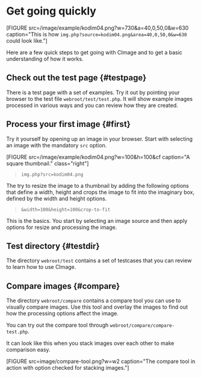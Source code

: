 Get going quickly
======================================

[FIGURE src=/image/example/kodim04.png?w=730&a=40,0,50,0&w=630 caption="This is how `img.php?source=kodim04.png&area=40,0,50,0&w=630` could look like."]

Here are a few quick steps to get going with CImage and to get a basic understanding of how it works.



Check out the test page {#testpage}
--------------------------------------

There is a test page with a set of examples. Try it out by pointing your browser to the test file `webroot/test/test.php`. It will show example images processed in various ways and you can review how they are created.



Process your first image {#first}
--------------------------------------

Try it yourself by opening up an image in your browser. Start with selecting an image with the mandatory `src` option.

[FIGURE src=/image/example/kodim04.png?w=100&h=100&cf caption="A square thumbnail." class="right"]

> `img.php?src=kodim04.png` 

The try to resize the image to a thumbnail by adding the following options that define a width, height and crops the image to fit into the imaginary box, defined by the width and height options. 

> `&width=100&height=100&crop-to-fit`

This is the basics. You start by selecting an image source and then apply options for resize and processing the image.



Test directory {#testdir}
--------------------------------------

The directory `webroot/test` contains a set of testcases that you can review to learn how to use CImage.



Compare images {#compare}
--------------------------------------

The directory `webroot/compare` contains a compare tool you can use to visually compare images. Use this tool and overlay the images to find out how the processing options affect the image.

You can try out the compare tool through `webroot/compare/compare-test.php`.

It can look like this when you stack images over each other to make comparison easy.

[FIGURE src=image/compare-tool.png?w=w2 caption="The compare tool in action with option checked for stacking images."]
